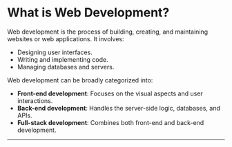 # What is Web Development?
Web development is the process of building, creating, and maintaining websites or web applications. It involves:
- Designing user interfaces.
- Writing and implementing code.
- Managing databases and servers.

Web development can be broadly categorized into:
- **Front-end development**: Focuses on the visual aspects and user interactions.
- **Back-end development**: Handles the server-side logic, databases, and APIs.
- **Full-stack development**: Combines both front-end and back-end development.

---




